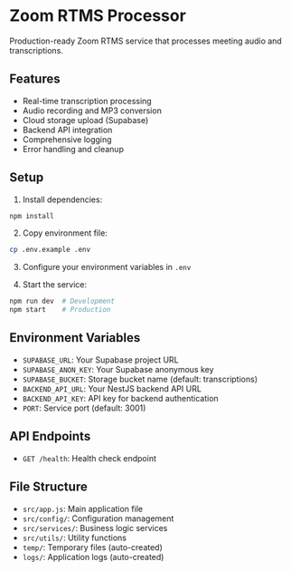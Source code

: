 # Zoom RTMS Processor

Production-ready Zoom RTMS service that processes meeting audio and transcriptions.

## Features

- Real-time transcription processing
- Audio recording and MP3 conversion
- Cloud storage upload (Supabase)
- Backend API integration
- Comprehensive logging
- Error handling and cleanup

## Setup

1. Install dependencies:

```bash
npm install
```

2. Copy environment file:

```bash
cp .env.example .env
```

3. Configure your environment variables in `.env`

4. Start the service:

```bash
npm run dev  # Development
npm start    # Production
```

## Environment Variables

- `SUPABASE_URL`: Your Supabase project URL
- `SUPABASE_ANON_KEY`: Your Supabase anonymous key
- `SUPABASE_BUCKET`: Storage bucket name (default: transcriptions)
- `BACKEND_API_URL`: Your NestJS backend API URL
- `BACKEND_API_KEY`: API key for backend authentication
- `PORT`: Service port (default: 3001)

## API Endpoints

- `GET /health`: Health check endpoint

## File Structure

- `src/app.js`: Main application file
- `src/config/`: Configuration management
- `src/services/`: Business logic services
- `src/utils/`: Utility functions
- `temp/`: Temporary files (auto-created)
- `logs/`: Application logs (auto-created)
